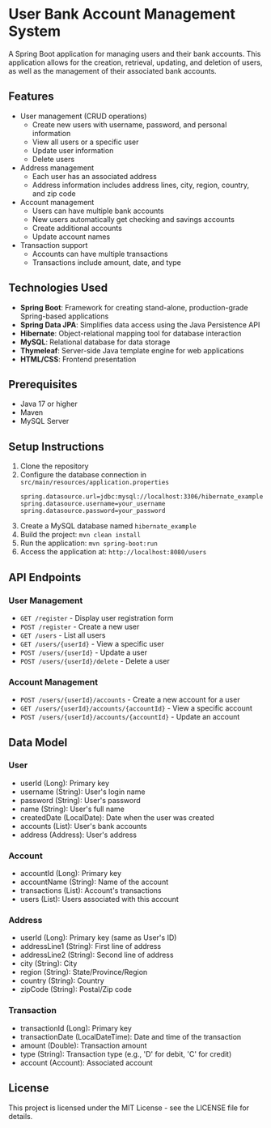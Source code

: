 # User Bank Account Management System

A Spring Boot application for managing users and their bank accounts. This application allows for the creation, retrieval, updating, and deletion of users, as well as the management of their associated bank accounts.

## Features

- User management (CRUD operations)
  - Create new users with username, password, and personal information
  - View all users or a specific user
  - Update user information
  - Delete users
- Address management
  - Each user has an associated address
  - Address information includes address lines, city, region, country, and zip code
- Account management
  - Users can have multiple bank accounts
  - New users automatically get checking and savings accounts
  - Create additional accounts
  - Update account names
- Transaction support
  - Accounts can have multiple transactions
  - Transactions include amount, date, and type

## Technologies Used

- **Spring Boot**: Framework for creating stand-alone, production-grade Spring-based applications
- **Spring Data JPA**: Simplifies data access using the Java Persistence API
- **Hibernate**: Object-relational mapping tool for database interaction
- **MySQL**: Relational database for data storage
- **Thymeleaf**: Server-side Java template engine for web applications
- **HTML/CSS**: Frontend presentation

## Prerequisites

- Java 17 or higher
- Maven
- MySQL Server

## Setup Instructions

1. Clone the repository
2. Configure the database connection in `src/main/resources/application.properties`
   ```properties
   spring.datasource.url=jdbc:mysql://localhost:3306/hibernate_example
   spring.datasource.username=your_username
   spring.datasource.password=your_password
   ```
3. Create a MySQL database named `hibernate_example`
4. Build the project: `mvn clean install`
5. Run the application: `mvn spring-boot:run`
6. Access the application at: `http://localhost:8080/users`

## API Endpoints

### User Management
- `GET /register` - Display user registration form
- `POST /register` - Create a new user
- `GET /users` - List all users
- `GET /users/{userId}` - View a specific user
- `POST /users/{userId}` - Update a user
- `POST /users/{userId}/delete` - Delete a user

### Account Management
- `POST /users/{userId}/accounts` - Create a new account for a user
- `GET /users/{userId}/accounts/{accountId}` - View a specific account
- `POST /users/{userId}/accounts/{accountId}` - Update an account

## Data Model

### User
- userId (Long): Primary key
- username (String): User's login name
- password (String): User's password
- name (String): User's full name
- createdDate (LocalDate): Date when the user was created
- accounts (List<Account>): User's bank accounts
- address (Address): User's address

### Account
- accountId (Long): Primary key
- accountName (String): Name of the account
- transactions (List<Transaction>): Account's transactions
- users (List<User>): Users associated with this account

### Address
- userId (Long): Primary key (same as User's ID)
- addressLine1 (String): First line of address
- addressLine2 (String): Second line of address
- city (String): City
- region (String): State/Province/Region
- country (String): Country
- zipCode (String): Postal/Zip code

### Transaction
- transactionId (Long): Primary key
- transactionDate (LocalDateTime): Date and time of the transaction
- amount (Double): Transaction amount
- type (String): Transaction type (e.g., 'D' for debit, 'C' for credit)
- account (Account): Associated account

## License

This project is licensed under the MIT License - see the LICENSE file for details.